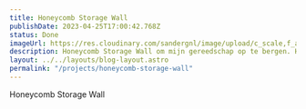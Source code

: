 ```yaml
---
title: Honeycomb Storage Wall
publishDate: 2023-04-25T17:00:42.768Z
status: Done
imageUrl: https://res.cloudinary.com/sandergnl/image/upload/c_scale,f_auto,q_auto,w_960/v1707248391/projects/PXL_20230526_131409678.MP_zy6ybo.jpg
description: Honeycomb Storage Wall om mijn gereedschap op te bergen. Het frame is gelast en heeft een grote MDF plaat. Het idee was om te voorkomen dat ik voor mijn HSW enorm veel gaten in de muur van mijn huurhuis moest boren. Logo is gemaakt op de laser van de Maakplek.
layout: ../../layouts/blog-layout.astro
permalink: "/projects/honeycomb-storage-wall"
---
```


Honeycomb Storage Wall
